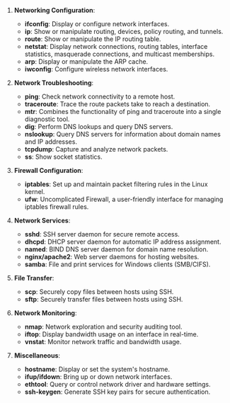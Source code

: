 1. **Networking Configuration**:
   - **ifconfig**: Display or configure network interfaces.
   - **ip**: Show or manipulate routing, devices, policy routing, and tunnels.
   - **route**: Show or manipulate the IP routing table.
   - **netstat**: Display network connections, routing tables, interface statistics, masquerade connections, and multicast memberships.
   - **arp**: Display or manipulate the ARP cache.
   - **iwconfig**: Configure wireless network interfaces.

2. **Network Troubleshooting**:
   - **ping**: Check network connectivity to a remote host.
   - **traceroute**: Trace the route packets take to reach a destination.
   - **mtr**: Combines the functionality of ping and traceroute into a single diagnostic tool.
   - **dig**: Perform DNS lookups and query DNS servers.
   - **nslookup**: Query DNS servers for information about domain names and IP addresses.
   - **tcpdump**: Capture and analyze network packets.
   - **ss**: Show socket statistics.

3. **Firewall Configuration**:
   - **iptables**: Set up and maintain packet filtering rules in the Linux kernel.
   - **ufw**: Uncomplicated Firewall, a user-friendly interface for managing iptables firewall rules.

4. **Network Services**:
   - **sshd**: SSH server daemon for secure remote access.
   - **dhcpd**: DHCP server daemon for automatic IP address assignment.
   - **named**: BIND DNS server daemon for domain name resolution.
   - **nginx/apache2**: Web server daemons for hosting websites.
   - **samba**: File and print services for Windows clients (SMB/CIFS).

5. **File Transfer**:
   - **scp**: Securely copy files between hosts using SSH.
   - **sftp**: Securely transfer files between hosts using SSH.

6. **Network Monitoring**:
   - **nmap**: Network exploration and security auditing tool.
   - **iftop**: Display bandwidth usage on an interface in real-time.
   - **vnstat**: Monitor network traffic and bandwidth usage.

7. **Miscellaneous**:
   - **hostname**: Display or set the system's hostname.
   - **ifup/ifdown**: Bring up or down network interfaces.
   - **ethtool**: Query or control network driver and hardware settings.
   - **ssh-keygen**: Generate SSH key pairs for secure authentication.

